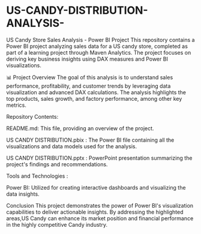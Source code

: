 # US-CANDY-DISTRIBUTION-ANALYSIS-

US Candy Store Sales Analysis - Power BI Project This repository contains a Power BI project analyzing sales data for a US candy store, completed as part of a learning project through Maven Analytics. The project focuses on deriving key business insights using DAX measures and Power BI visualizations.

📊 Project Overview The goal of this analysis is to understand sales performance, profitability, and customer trends by leveraging data visualization and advanced DAX calculations. The analysis highlights the top products, sales growth, and factory performance, among other key metrics.

Repository Contents:


README.md: This file, providing an overview of the project.


US CANDY DISTRIBUTION.pbix : The Power BI file containing all the visualizations and data models used for the analysis.


US CANDY DISTRIBUTION.pptx : PowerPoint presentation summarizing the project's findings and recommendations.


Tools and Technologies :


Power BI: Utilized for creating interactive dashboards and visualizing the data insights.

Conclusion
This project demonstrates the power of  Power BI's visualization capabilities to deliver actionable insights. By addressing the highlighted areas,US Candy can enhance its market position and financial performance in the highly competitive Candy industry.


